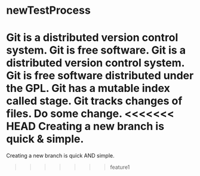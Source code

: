 # newTestProcess
Git is a distributed version control system.
Git is free software.
Git is a distributed version control system.
Git is free software distributed under the GPL.
Git has a mutable index called stage.
Git tracks changes of files.
Do some change.
<<<<<<< HEAD
Creating a new branch is quick & simple.
=======
Creating a new branch is quick AND simple.
>>>>>>> feature1
